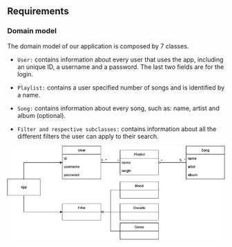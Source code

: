 
## Requirements


### Domain model

The domain model of our application is composed by 7 classes.

* `User:` contains information about every user that uses the app, including an unique ID, a username and a password. The last two fields are for the login.


* `Playlist:` contains a user specified number of songs and is identified by a name.


* `Song:` contains information about every song, such as: name, artist and album (optional).


* `Filter and respective subclasses:` contains information about all the different filters the user can apply to their search.



 <p align="center" justify="center">
  <img src="/images/domain_model.png"/>
</p>


